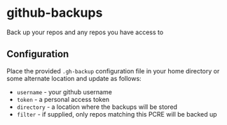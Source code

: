 # github-backups

Back up your repos and any repos you have access to

## Configuration

Place the provided `.gh-backup` configuration file in your home directory or some alternate location and update as follows:

* `username` - your github username
* `token` - a personal access token
* `directory` - a location where the backups will be stored
* `filter` - if supplied, only repos matching this PCRE will be backed up

